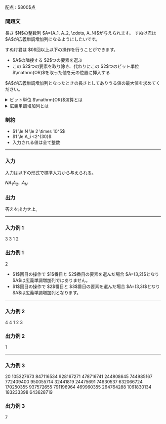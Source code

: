 
<div>

<span>

<span>

<p>
配点 : $800$点
</p>

<div>

<section>

### **問題文**

<p>
長さ $N$の整数列 $A=(A_1, A_2, \cdots, A_N)$が与えられます。
すぬけ君は $A$が広義単調増加列になるようにしたいです。
</p>

<p>
すぬけ君は $0$回以上以下の操作を行うことができます。
</p>

<ul>

<li>
$A$の隣接する $2$つの要素を選ぶ
</li>

<li>
この $2$つの要素を取り除き、代わりにこの $2$つのビット単位 $\mathrm{OR}$を取った値を元の位置に挿入する 
</li>

</ul>

<p>
$A$が広義単調増加列となったときの長さとしてありうる値の最大値を求めてください。
</p>

<details>

<summary>
ビット単位 $\mathrm{OR}$演算とは
  
</summary>

<p>
非負整数 $A, B$のビット単位 $\mathrm{OR}$、$A\ \mathrm{OR}\ B$は以下のように定義されます。
    
</p>

<ul>

<li>
$A\ \mathrm{OR}\ B$を二進表記した際の $2^k$($k \geq 0$) の位の数は、$A, B$を二進表記した際の $2^k$の位の数のうち少なくとも片方が $1$であれば $1$、そうでなければ $0$である。
</li>

</ul>
例えば、$3\ \mathrm{OR}\ 5 = 7$となります (二進表記すると: $011\ \mathrm{OR}\ 101 = 111$)。
  
<p>

</p>

</details>

<details>

<summary>
広義単調増加列とは
  
</summary>

<p>
数列 $a=(a_1,a_2, \cdots, a_n)$が $a_1 \le a_2 \le \ldots \le a_n$を満たすとき、またそのときに限り、$a$は広義単調増加列であるといいます。
  
</p>

</details>

</section>

</div>

<div>

<section>

### **制約**

<ul>

<li>
$1 \le N \le 2 \times 10^5$
</li>

<li>
$1 \le A_i <2^{30}$
</li>

<li>
入力される値は全て整数
</li>

</ul>

</section>

</div>

---

<div>

<div>

<section>

### **入力**

<p>
入力は以下の形式で標準入力から与えられる。
</p>

<div>

$N$$A_1$$A_2$$\ldots$$A_N$
</div>

</section>

</div>

<div>

<section>

### **出力**

<p>
答えを出力せよ。
</p>

</section>

</div>

</div>

---

<div>

<section>

### **入力例 1**

<div>

3
3 1 2

</div>

</section>

</div>

<div>

<section>

### **出力例 1**

<div>

2

</div>

<ul>

<li>
$1$回目の操作で $1$番目と $2$番目の要素を選んだ場合 $A=(3,2)$となり $A$は広義単調増加列ではありません。
</li>

<li>
$1$回目の操作で $2$番目と $3$番目の要素を選んだ場合 $A=(3,3)$となり $A$は広義単調増加列となります。
</li>

</ul>

</section>

</div>

---

<div>

<section>

### **入力例 2**

<div>

4
4 1 2 3

</div>

</section>

</div>

<div>

<section>

### **出力例 2**

<div>

1

</div>

</section>

</div>

---

<div>

<section>

### **入力例 3**

<div>

20
105327673 847116534 928167271 478716741 244808645 744985167 772409400 950055714 32441819 24475691 74630537 632066724 170250355 937572655 791196964 469960355 264764288 1061830134 183233398 643628719

</div>

</section>

</div>

<div>

<section>

### **出力例 3**

<div>

7

</div>

</section>

</div>

</span>

</span>

</div>
